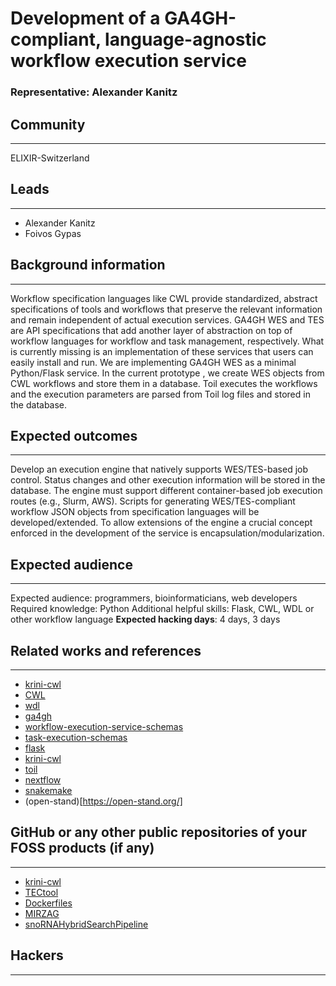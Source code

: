 # Development of a GA4GH-compliant, language-agnostic workflow execution service

### Representative: Alexander Kanitz

## Community
---

ELIXIR-Switzerland

## Leads
---
- Alexander Kanitz
- Foivos Gypas

## Background information
---
Workflow specification languages like CWL provide standardized, abstract specifications of tools and workflows that preserve the relevant information and remain independent of actual execution services. GA4GH WES and TES are API specifications that add another layer of abstraction on top of workflow languages for workflow and task management, respectively. What is currently missing is an implementation of these services that users can easily install and run. We are implementing GA4GH WES as a minimal Python/Flask service. In the current prototype , we create WES objects from CWL workflows and store them in a database. Toil executes the workflows and the execution parameters are parsed from Toil log files and stored in the database.

## Expected outcomes
---

Develop an execution engine that natively supports WES/TES-based job control. Status changes and other execution information will be stored in the database. The engine must support different container-based job execution routes (e.g., Slurm, AWS). Scripts for generating WES/TES-compliant workflow JSON objects from specification languages will be developed/extended. To allow extensions of the engine a crucial concept enforced in the development of the service is encapsulation/modularization.

## Expected audience
---

Expected audience:
programmers, bioinformaticians, web developers
Required knowledge:
Python
Additional helpful skills:
Flask, CWL, WDL or other workflow language
**Expected hacking days**: 4 days, 3 days

## Related works and references
---

- [krini-cwl](https://git.scicore.unibas.ch/krini/krini-cwl)
- [CWL](https://github.com/common-workflow-language/common-workflow-language)
- [wdl](https://software.broadinstitute.org/wdl/)
- [ga4gh](https://www.ga4gh.org/)
- [workflow-execution-service-schemas](https://github.com/ga4gh/workflow-execution-service-schemas)
- [task-execution-schemas](https://github.com/ga4gh/task-execution-schemas)
- [flask](http://flask.pocoo.org/)
- [krini-cwl](https://git.scicore.unibas.ch/krini/krini-cwl)
- [toil](https://github.com/BD2KGenomics/toil)
- [nextflow](https://www.nextflow.io/)
- [snakemake](https://snakemake.readthedocs.io/en/stable/)
- (open-stand)[https://open-stand.org/]

## GitHub or any other public repositories of your FOSS products (if any)
---

- [krini-cwl](https://git.scicore.unibas.ch/krini/krini-cwl)
- [TECtool](https://git.scicore.unibas.ch/zavolan_public/TECtool)
- [Dockerfiles](https://github.com/zavolanlab/Dockerfiles)
- [MIRZAG](https://github.com/zavolanlab/MIRZAG)
- [snoRNAHybridSearchPipeline](https://github.com/zavolanlab/snoRNAHybridSearchPipeline)

## Hackers
---

